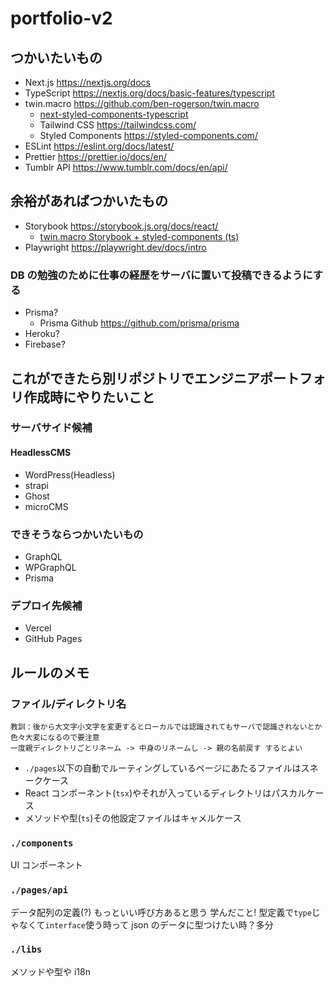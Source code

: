 # portfolio-v2

## つかいたいもの

- Next.js <https://nextjs.org/docs>
- TypeScript <https://nextjs.org/docs/basic-features/typescript>
- twin.macro <https://github.com/ben-rogerson/twin.macro>
  - [next-styled-components-typescript](https://github.com/ben-rogerson/twin.examples/tree/master/next-styled-components-typescript)
  - Tailwind CSS <https://tailwindcss.com/>
  - Styled Components <https://styled-components.com/>
- ESLint <https://eslint.org/docs/latest/>
- Prettier <https://prettier.io/docs/en/>
- Tumblr API <https://www.tumblr.com/docs/en/api/>

## 余裕があればつかいたもの

- Storybook <https://storybook.js.org/docs/react/>
  - [twin.macro Storybook + styled-components (ts)](https://github.com/ben-rogerson/twin.examples/tree/master/storybook-styled-components-typescript)
- Playwright <https://playwright.dev/docs/intro>

### DB の勉強のために仕事の経歴をサーバに置いて投稿できるようにする

- Prisma?
  - Prisma Github <https://github.com/prisma/prisma>
- Heroku?
- Firebase?

## これができたら別リポジトリでエンジニアポートフォリ作成時にやりたいこと

### サーバサイド候補

#### HeadlessCMS

- WordPress(Headless)
- strapi
- Ghost
- microCMS

### できそうならつかいたいもの

- GraphQL
- WPGraphQL
- Prisma

### デプロイ先候補

- Vercel
- GitHub Pages

## ルールのメモ

### ファイル/ディレクトリ名

```text
教訓：後から大文字小文字を変更するとローカルでは認識されてもサーバで認識されないとか色々大変になるので要注意
一度親ディレクトリごとリネーム -> 中身のリネームし -> 親の名前戻す するとよい
```

- `./pages`以下の自動でルーティングしているページにあたるファイルはスネークケース
- React コンポーネント(`tsx`)やそれが入っているディレクトリはパスカルケース
- メソッドや型(`ts`)その他設定ファイルはキャメルケース

### `./components`

UI コンポーネント

### `./pages/api`

データ配列の定義(?) もっといい呼び方あると思う
学んだこと! 型定義で`type`じゃなくて`interface`使う時って json のデータに型つけたい時？多分

### `./libs`

メソッドや型や i18n
